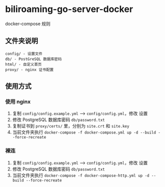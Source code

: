 # biliroaming-go-server-docker
docker-compose 规则

## 文件夹说明
```
config/ - 设置文件
db/ - PostGreSQL 数据库密码
html/ - 自定义首页
proxy/ - nginx 证书配置
```

## 使用方式
### 使用 nginx
1. 复制 `config/config.example.yml` --> `config/config.yml`，修改 设置
2. 修改 PostgreSQL 数据库密码 `db/password.txt`
3. 复制证书到 `proxy/certs/` 里，分别为 `site.crt` 和 `site.key`
4. 当前文件夹执行 `docker-compose -f docker-compose.yml up -d --build --force-recreate`
### 裸连
1. 复制 `config/config.example.yml` --> `config/config.yml`，修改 设置
2. 修改 PostgreSQL 数据库密码 `db/password.txt`
3. 当前文件夹执行 `docker-compose -f docker-compose-http.yml up -d --build --force-recreate`
